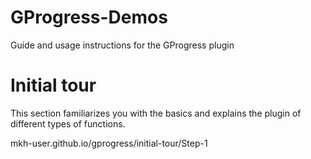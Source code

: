 # GProgress-Demos
Guide and usage instructions for the GProgress plugin

# Initial tour
This section familiarizes you with the basics and explains the plugin of different types of functions.

mkh-user.github.io/gprogress/initial-tour/Step-1
